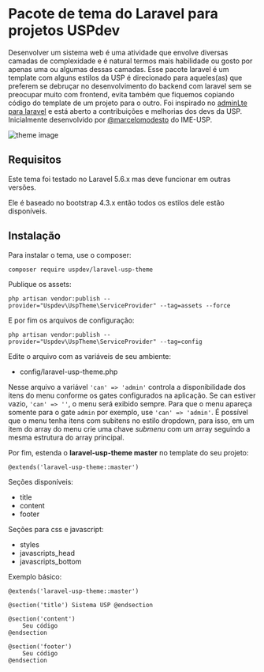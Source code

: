 # Pacote de tema do Laravel para projetos USPdev

Desenvolver um sistema web é uma atividade que envolve diversas camadas
de complexidade e é natural termos mais habilidade ou gosto por apenas
uma ou algumas dessas camadas.
Esse pacote laravel é um template com alguns estilos da USP
é direcionado para aqueles(as) que preferem se debruçar
no desenvolvimento do backend com laravel sem se preocupar muito
com frontend, evita também que fiquemos copiando código do template
de um projeto para o outro. Foi inspirado no [adminLte para laravel](https://github.com/jeroennoten/Laravel-AdminLTE)
e está aberto a contribuições e melhorias dos devs da USP.
Inicialmente desenvolvido por [@marcelomodesto](https://github.com/marcelomodesto) do IME-USP.

![theme image](https://raw.githubusercontent.com/uspdev/laravel-usp-theme/master/docs/example.png)


## Requisitos

Este tema foi testado no Laravel 5.6.x mas deve funcionar em outras versões.

Ele é baseado no bootstrap 4.3.x então todos os estilos dele estão disponíveis.


## Instalação

Para instalar o tema, use o composer:

    composer require uspdev/laravel-usp-theme

Publique os assets:

    php artisan vendor:publish --provider="Uspdev\UspTheme\ServiceProvider" --tag=assets --force

E por fim os arquivos de configuração:

    php artisan vendor:publish --provider="Uspdev\UspTheme\ServiceProvider" --tag=config

Edite o arquivo com as variáveis de seu ambiente:

 - config/laravel-usp-theme.php

 Nesse arquivo a variável ```'can' => 'admin'``` controla a disponibilidade dos itens do menu conforme os gates configurados na aplicação. Se can estiver vazio, ```'can' => ''```, o menu será exibido sempre. Para que o menu apareça somente para o gate ```admin``` por exemplo, use ```'can' => 'admin'```. É possível que o menu tenha itens com subitens no estilo dropdown, para isso, em um item do array do menu crie uma chave *submenu* com um array seguindo a mesma estrutura do array principal.

Por fim, estenda o **laravel-usp-theme master** no template do seu projeto:

    @extends('laravel-usp-theme::master')

Seções disponíveis:

 - title
 - content
 - footer

Seções para css e javascript:

 - styles
 - javascripts_head
 - javascripts_bottom

Exemplo básico:

    @extends('laravel-usp-theme::master')

    @section('title') Sistema USP @endsection

    @section('content')
        Seu código
    @endsection

    @section('footer')
        Seu código
    @endsection
